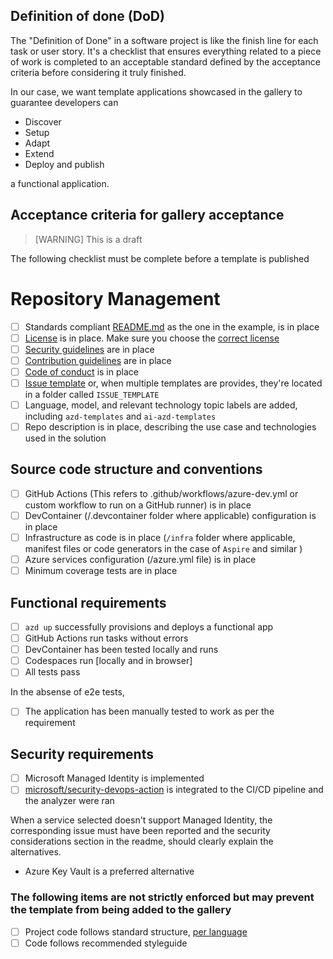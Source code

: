 ## Definition of done (DoD)

The "Definition of Done" in a software project is like the finish line for each task or user story. It's a checklist that ensures everything related to a piece of work is completed to an acceptable standard defined by the acceptance criteria before considering it truly finished.

In our case, we want template applications showcased in the gallery to guarantee developers can 

- Discover
- Setup
- Adapt
- Extend
- Deploy and publish

a functional application.

## Acceptance criteria for gallery acceptance

> [WARNING]
> This is a draft

The following checklist must be complete before a template is published

# Repository Management

- [ ] Standards compliant [README.md](../../README.md) as the one in the example, is in place
- [ ] [License](../../LICENSE.md) is in place. Make sure you choose the [correct license](https://www.microsoft.com/en-us/legal/intellectualproperty/open-source)
- [ ] [Security guidelines](../../SECURITY.md) are in place
- [ ] [Contribution guidelines](../../CONTRIBUTING.md) are in place
- [ ] [Code of conduct](.github/CODE_OF_CONDUCT.md) is in place
- [ ] [Issue template](.github/ISSUE_TEMPLATE.md) or, when multiple templates are provides, they're located in a folder called `ISSUE_TEMPLATE`
- [ ] Language, model, and relevant technology topic labels are added, including `azd-templates` and `ai-azd-templates`
- [ ] Repo description is in place, describing the use case and technologies used in the solution

## Source code structure and conventions

- [ ] GitHub Actions (This refers to .github/workflows/azure-dev.yml or custom workflow to run on a GitHub runner) is in place
- [ ] DevContainer (/.devcontainer folder where applicable) configuration is in place
- [ ] Infrastructure as code is in place (`/infra` folder where applicable, manifest files or code generators in the case of `Aspire` and similar )
- [ ] Azure services configuration (/azure.yml file) is in place
- [ ] Minimum coverage tests are in place

## Functional requirements

- [ ] `azd up` successfully provisions and deploys a functional app
- [ ] GitHub Actions run tasks without errors
- [ ] DevContainer has been tested locally and runs
- [ ] Codespaces run [locally and in browser]
- [ ] All tests pass

In the absense of e2e tests, 

- [ ] The application has been manually tested to work as per the requirement

## Security requirements

- [ ] Microsoft Managed Identity is implemented
- [ ] [microsoft/security-devops-action](https://github.com/microsoft/security-devops-action) is integrated to the CI/CD pipeline and the analyzer were ran

When a service selected doesn't support Managed Identity, the corresponding issue must have been reported and the security considerations section in the readme, should clearly explain the alternatives.

- Azure Key Vault is a preferred alternative

### The following items are not strictly enforced but may prevent the template from being added to the gallery

- [ ] Project code follows standard structure, [per language](../structure-samples/structure-samples.md)
- [ ] Code follows recommended styleguide
